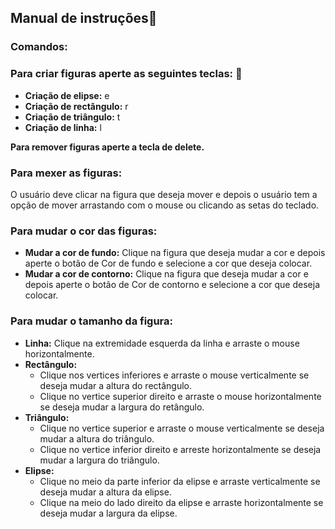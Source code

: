 ## Manual de instruções:wave:
### Comandos:
### Para criar figuras aperte as seguintes teclas: :art:
* **Criação de elipse:** e
* **Criação de rectângulo:** r
* **Criação de triângulo:** t
* **Criação de linha:** l


**Para remover figuras aperte a tecla de delete.**

### Para mexer as figuras:

O usuário deve clicar na figura que deseja mover e depois o usuário tem a opção de mover arrastando com o mouse ou clicando as setas do teclado.

### Para mudar o cor das figuras:

* **Mudar a cor de fundo:** Clique na figura que deseja mudar a cor e depois aperte o botão de Cor de fundo e selecione a cor que deseja colocar.
* **Mudar a cor de contorno:** Clique na figura que deseja mudar a cor e depois aperte o botão de Cor de contorno e selecione a cor que deseja colocar.

### Para mudar o tamanho da figura:

* **Linha:** Clique na extremidade esquerda da linha e arraste o mouse horizontalmente.
* **Rectângulo:** 
    - Clique nos vertices inferiores e arraste o mouse verticalmente se deseja mudar a altura do rectângulo.
    - Clique no vertice superior direito e arraste o mouse horizontalmente se deseja mudar a largura do retângulo.
* **Triângulo:**
    - Clique no vertice superior e arraste o mouse verticalmente se deseja mudar a altura do triângulo.
    - Clique no vertice inferior direito e arreste horizontalmente se deseja mudar a largura do triângulo.
* **Elipse:**
    - Clique no meio da parte inferior da elipse e arraste verticalmente se deseja mudar a altura da elipse.
    - Clique na meio do lado direito da elipse e arraste horizontalmente se deseja mudar a largura da elipse.



